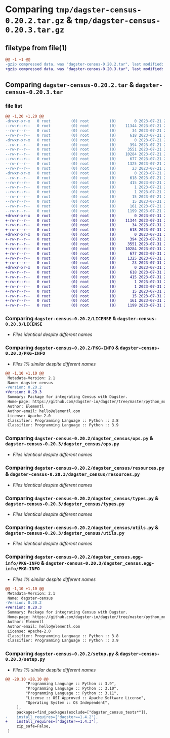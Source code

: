 # Comparing `tmp/dagster-census-0.20.2.tar.gz` & `tmp/dagster-census-0.20.3.tar.gz`

## filetype from file(1)

```diff
@@ -1 +1 @@
-gzip compressed data, was "dagster-census-0.20.2.tar", last modified: Fri Jul 21 22:38:46 2023, max compression
+gzip compressed data, was "dagster-census-0.20.3.tar", last modified: Mon Jul 31 23:05:35 2023, max compression
```

## Comparing `dagster-census-0.20.2.tar` & `dagster-census-0.20.3.tar`

### file list

```diff
@@ -1,20 +1,20 @@
-drwxr-xr-x   0 root         (0) root         (0)        0 2023-07-21 22:38:46.064429 dagster-census-0.20.2/
--rw-r--r--   0 root         (0) root         (0)    11344 2023-07-21 22:28:10.000000 dagster-census-0.20.2/LICENSE
--rw-r--r--   0 root         (0) root         (0)       34 2023-07-21 22:28:10.000000 dagster-census-0.20.2/MANIFEST.in
--rw-r--r--   0 root         (0) root         (0)      618 2023-07-21 22:38:46.064429 dagster-census-0.20.2/PKG-INFO
-drwxr-xr-x   0 root         (0) root         (0)        0 2023-07-21 22:38:46.064429 dagster-census-0.20.2/dagster_census/
--rw-r--r--   0 root         (0) root         (0)      394 2023-07-21 22:28:10.000000 dagster-census-0.20.2/dagster_census/__init__.py
--rw-r--r--   0 root         (0) root         (0)     3551 2023-07-21 22:28:10.000000 dagster-census-0.20.2/dagster_census/ops.py
--rw-r--r--   0 root         (0) root         (0)    10284 2023-07-21 22:28:10.000000 dagster-census-0.20.2/dagster_census/resources.py
--rw-r--r--   0 root         (0) root         (0)      677 2023-07-21 22:28:10.000000 dagster-census-0.20.2/dagster_census/types.py
--rw-r--r--   0 root         (0) root         (0)     1325 2023-07-21 22:28:10.000000 dagster-census-0.20.2/dagster_census/utils.py
--rw-r--r--   0 root         (0) root         (0)       23 2023-07-21 22:28:10.000000 dagster-census-0.20.2/dagster_census/version.py
-drwxr-xr-x   0 root         (0) root         (0)        0 2023-07-21 22:38:46.064429 dagster-census-0.20.2/dagster_census.egg-info/
--rw-r--r--   0 root         (0) root         (0)      618 2023-07-21 22:38:46.000000 dagster-census-0.20.2/dagster_census.egg-info/PKG-INFO
--rw-r--r--   0 root         (0) root         (0)      415 2023-07-21 22:38:46.000000 dagster-census-0.20.2/dagster_census.egg-info/SOURCES.txt
--rw-r--r--   0 root         (0) root         (0)        1 2023-07-21 22:38:46.000000 dagster-census-0.20.2/dagster_census.egg-info/dependency_links.txt
--rw-r--r--   0 root         (0) root         (0)        1 2023-07-21 22:38:46.000000 dagster-census-0.20.2/dagster_census.egg-info/not-zip-safe
--rw-r--r--   0 root         (0) root         (0)       15 2023-07-21 22:38:46.000000 dagster-census-0.20.2/dagster_census.egg-info/requires.txt
--rw-r--r--   0 root         (0) root         (0)       15 2023-07-21 22:38:46.000000 dagster-census-0.20.2/dagster_census.egg-info/top_level.txt
--rw-r--r--   0 root         (0) root         (0)      161 2023-07-21 22:38:46.068429 dagster-census-0.20.2/setup.cfg
--rw-r--r--   0 root         (0) root         (0)     1199 2023-07-21 22:28:10.000000 dagster-census-0.20.2/setup.py
+drwxr-xr-x   0 root         (0) root         (0)        0 2023-07-31 23:05:35.104931 dagster-census-0.20.3/
+-rw-r--r--   0 root         (0) root         (0)    11344 2023-07-31 22:58:19.000000 dagster-census-0.20.3/LICENSE
+-rw-r--r--   0 root         (0) root         (0)       34 2023-07-31 22:58:19.000000 dagster-census-0.20.3/MANIFEST.in
+-rw-r--r--   0 root         (0) root         (0)      618 2023-07-31 23:05:35.104931 dagster-census-0.20.3/PKG-INFO
+drwxr-xr-x   0 root         (0) root         (0)        0 2023-07-31 23:05:35.104931 dagster-census-0.20.3/dagster_census/
+-rw-r--r--   0 root         (0) root         (0)      394 2023-07-31 22:58:19.000000 dagster-census-0.20.3/dagster_census/__init__.py
+-rw-r--r--   0 root         (0) root         (0)     3551 2023-07-31 22:58:19.000000 dagster-census-0.20.3/dagster_census/ops.py
+-rw-r--r--   0 root         (0) root         (0)    10284 2023-07-31 22:58:19.000000 dagster-census-0.20.3/dagster_census/resources.py
+-rw-r--r--   0 root         (0) root         (0)      677 2023-07-31 22:58:19.000000 dagster-census-0.20.3/dagster_census/types.py
+-rw-r--r--   0 root         (0) root         (0)     1325 2023-07-31 22:58:19.000000 dagster-census-0.20.3/dagster_census/utils.py
+-rw-r--r--   0 root         (0) root         (0)       23 2023-07-31 22:58:19.000000 dagster-census-0.20.3/dagster_census/version.py
+drwxr-xr-x   0 root         (0) root         (0)        0 2023-07-31 23:05:35.104931 dagster-census-0.20.3/dagster_census.egg-info/
+-rw-r--r--   0 root         (0) root         (0)      618 2023-07-31 23:05:35.000000 dagster-census-0.20.3/dagster_census.egg-info/PKG-INFO
+-rw-r--r--   0 root         (0) root         (0)      415 2023-07-31 23:05:35.000000 dagster-census-0.20.3/dagster_census.egg-info/SOURCES.txt
+-rw-r--r--   0 root         (0) root         (0)        1 2023-07-31 23:05:35.000000 dagster-census-0.20.3/dagster_census.egg-info/dependency_links.txt
+-rw-r--r--   0 root         (0) root         (0)        1 2023-07-31 23:05:35.000000 dagster-census-0.20.3/dagster_census.egg-info/not-zip-safe
+-rw-r--r--   0 root         (0) root         (0)       15 2023-07-31 23:05:35.000000 dagster-census-0.20.3/dagster_census.egg-info/requires.txt
+-rw-r--r--   0 root         (0) root         (0)       15 2023-07-31 23:05:35.000000 dagster-census-0.20.3/dagster_census.egg-info/top_level.txt
+-rw-r--r--   0 root         (0) root         (0)      161 2023-07-31 23:05:35.104931 dagster-census-0.20.3/setup.cfg
+-rw-r--r--   0 root         (0) root         (0)     1199 2023-07-31 22:58:19.000000 dagster-census-0.20.3/setup.py
```

### Comparing `dagster-census-0.20.2/LICENSE` & `dagster-census-0.20.3/LICENSE`

 * *Files identical despite different names*

### Comparing `dagster-census-0.20.2/PKG-INFO` & `dagster-census-0.20.3/PKG-INFO`

 * *Files 1% similar despite different names*

```diff
@@ -1,10 +1,10 @@
 Metadata-Version: 2.1
 Name: dagster-census
-Version: 0.20.2
+Version: 0.20.3
 Summary: Package for integrating Census with Dagster.
 Home-page: https://github.com/dagster-io/dagster/tree/master/python_modules/libraries/dagster-census
 Author: Elementl
 Author-email: hello@elementl.com
 License: Apache-2.0
 Classifier: Programming Language :: Python :: 3.8
 Classifier: Programming Language :: Python :: 3.9
```

### Comparing `dagster-census-0.20.2/dagster_census/ops.py` & `dagster-census-0.20.3/dagster_census/ops.py`

 * *Files identical despite different names*

### Comparing `dagster-census-0.20.2/dagster_census/resources.py` & `dagster-census-0.20.3/dagster_census/resources.py`

 * *Files identical despite different names*

### Comparing `dagster-census-0.20.2/dagster_census/types.py` & `dagster-census-0.20.3/dagster_census/types.py`

 * *Files identical despite different names*

### Comparing `dagster-census-0.20.2/dagster_census/utils.py` & `dagster-census-0.20.3/dagster_census/utils.py`

 * *Files identical despite different names*

### Comparing `dagster-census-0.20.2/dagster_census.egg-info/PKG-INFO` & `dagster-census-0.20.3/dagster_census.egg-info/PKG-INFO`

 * *Files 1% similar despite different names*

```diff
@@ -1,10 +1,10 @@
 Metadata-Version: 2.1
 Name: dagster-census
-Version: 0.20.2
+Version: 0.20.3
 Summary: Package for integrating Census with Dagster.
 Home-page: https://github.com/dagster-io/dagster/tree/master/python_modules/libraries/dagster-census
 Author: Elementl
 Author-email: hello@elementl.com
 License: Apache-2.0
 Classifier: Programming Language :: Python :: 3.8
 Classifier: Programming Language :: Python :: 3.9
```

### Comparing `dagster-census-0.20.2/setup.py` & `dagster-census-0.20.3/setup.py`

 * *Files 1% similar despite different names*

```diff
@@ -28,10 +28,10 @@
         "Programming Language :: Python :: 3.9",
         "Programming Language :: Python :: 3.10",
         "Programming Language :: Python :: 3.11",
         "License :: OSI Approved :: Apache Software License",
         "Operating System :: OS Independent",
     ],
     packages=find_packages(exclude=["dagster_census_tests*"]),
-    install_requires=["dagster==1.4.2"],
+    install_requires=["dagster==1.4.3"],
     zip_safe=False,
 )
```

